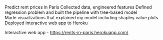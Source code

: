 Predict rent prices in Paris 
Collected data, engineered features 
Defined regression problem and built the pipeline with tree-based model  
Made visualizations that explained my model including shapley value plots
Deployed interactive web app to Heroku

Interactive web app  - https://rents-in-paris.herokuapp.com/
